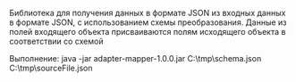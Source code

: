 Библиотека для получения данных в формате JSON из входных данных в формате JSON, с использованием схемы преобразования.
Данные из полей входящего объекта присваиваются полям исходящего объекта в соответствии со схемой

Выполнение:
java -jar adapter-mapper-1.0.0.jar C:\tmp\schema.json C:\tmp\sourceFile.json

